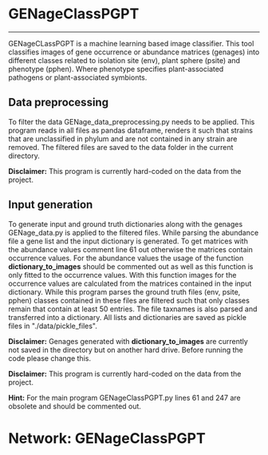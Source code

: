 # GENageClassPGPT
***
GENageCLassPGPT is a machine learning based image classifier. 
This tool classifies images of gene occurrence or abundance matrices (genages) into different classes related to isolation site (env), plant sphere (psite) and 
phenotype (pphen). Where phenotype specifies plant-associated pathogens or 
plant-associated symbionts.

## Data preprocessing
To filter the data GENage_data_preprocessing.py needs to be applied. This 
program reads in all files as pandas dataframe, renders it such that strains 
that are unclassified in phylum and are not contained in any strain are removed.
The filtered files are saved to the data folder in the current directory.

__Disclaimer:__ This program is currently hard-coded on the data from the project.

## Input generation
To generate input and ground truth dictionaries along with the genages GENage_data.py is applied to the filtered files. While parsing the abundance 
file a gene list and the input dictionary is generated. To get matrices with the 
abundance values comment line 61 out otherwise the matrices contain occurrence values. For the abundance values the usage of the function __dictionary_to_images__ should be commented out as well as this function is 
only fitted to the occurrence values.  With this function images for the occurrence values are calculated from the matrices contained in the input dictionary. While this program parses the ground truth files (env, psite, pphen) classes contained in these files are filtered such that only classes remain that contain at least 50 entries. The file taxnames is also parsed and transferred into a dictionary. All lists and dictionaries are saved as pickle files in "./data/pickle_files".  

__Disclaimer:__ Genages generated with __dictionary_to_images__ are currently 
not saved in the directory but on another hard drive. Before running the code please change this.

__Disclaimer:__ This program is currently hard-coded on the data from the project.

__Hint:__ For the main program GENageClassPGPT.py lines 61 and 247 are obsolete 
and should be commented out.

# Network: GENageClassPGPT

